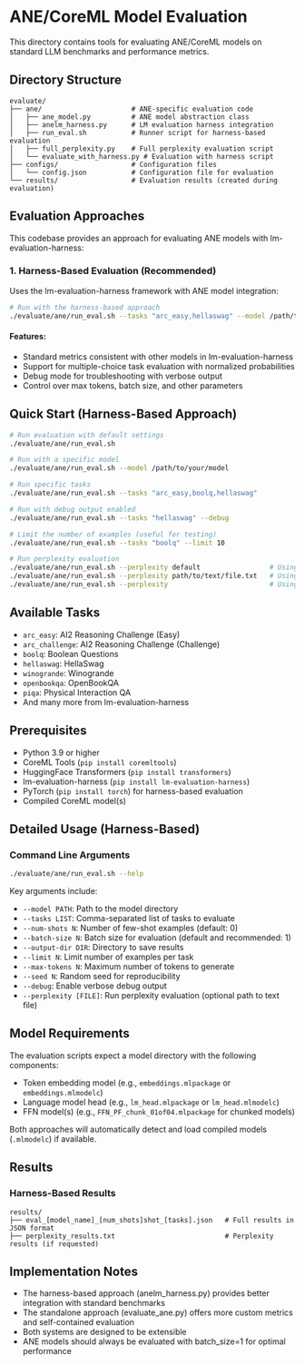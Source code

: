 # ANE/CoreML Model Evaluation

This directory contains tools for evaluating ANE/CoreML models on standard LLM benchmarks and performance metrics.

## Directory Structure

```
evaluate/
├── ane/                      # ANE-specific evaluation code
│   ├── ane_model.py          # ANE model abstraction class
│   ├── anelm_harness.py      # LM evaluation harness integration
│   ├── run_eval.sh           # Runner script for harness-based evaluation
│   ├── full_perplexity.py    # Full perplexity evaluation script
│   └── evaluate_with_harness.py # Evaluation with harness script
├── configs/                  # Configuration files
│   └── config.json           # Configuration file for evaluation
└── results/                  # Evaluation results (created during evaluation)
```

## Evaluation Approaches

This codebase provides an approach for evaluating ANE models with lm-evaluation-harness:

### 1. Harness-Based Evaluation (Recommended)

Uses the lm-evaluation-harness framework with ANE model integration:

```bash
# Run with the harness-based approach
./evaluate/ane/run_eval.sh --tasks "arc_easy,hellaswag" --model /path/to/model
```

#### Features:
- Standard metrics consistent with other models in lm-evaluation-harness
- Support for multiple-choice task evaluation with normalized probabilities
- Debug mode for troubleshooting with verbose output
- Control over max tokens, batch size, and other parameters



## Quick Start (Harness-Based Approach)

```bash
# Run evaluation with default settings
./evaluate/ane/run_eval.sh

# Run with a specific model
./evaluate/ane/run_eval.sh --model /path/to/your/model

# Run specific tasks
./evaluate/ane/run_eval.sh --tasks "arc_easy,boolq,hellaswag"

# Run with debug output enabled
./evaluate/ane/run_eval.sh --tasks "hellaswag" --debug

# Limit the number of examples (useful for testing)
./evaluate/ane/run_eval.sh --tasks "boolq" --limit 10

# Run perplexity evaluation
./evaluate/ane/run_eval.sh --perplexity default                 # Using default sample text
./evaluate/ane/run_eval.sh --perplexity path/to/text/file.txt   # Using custom text file
./evaluate/ane/run_eval.sh --perplexity                         # Using wikitext dataset
```

## Available Tasks

- `arc_easy`: AI2 Reasoning Challenge (Easy)
- `arc_challenge`: AI2 Reasoning Challenge (Challenge)
- `boolq`: Boolean Questions
- `hellaswag`: HellaSwag 
- `winogrande`: Winogrande
- `openbookqa`: OpenBookQA
- `piqa`: Physical Interaction QA
- And many more from lm-evaluation-harness

## Prerequisites

- Python 3.9 or higher
- CoreML Tools (`pip install coremltools`)
- HuggingFace Transformers (`pip install transformers`) 
- lm-evaluation-harness (`pip install lm-evaluation-harness`)
- PyTorch (`pip install torch`) for harness-based evaluation
- Compiled CoreML model(s)

## Detailed Usage (Harness-Based)

### Command Line Arguments

```bash
./evaluate/ane/run_eval.sh --help
```

Key arguments include:

- `--model PATH`: Path to the model directory
- `--tasks LIST`: Comma-separated list of tasks to evaluate
- `--num-shots N`: Number of few-shot examples (default: 0)
- `--batch-size N`: Batch size for evaluation (default and recommended: 1)
- `--output-dir DIR`: Directory to save results
- `--limit N`: Limit number of examples per task
- `--max-tokens N`: Maximum number of tokens to generate
- `--seed N`: Random seed for reproducibility
- `--debug`: Enable verbose debug output
- `--perplexity [FILE]`: Run perplexity evaluation (optional path to text file)



## Model Requirements

The evaluation scripts expect a model directory with the following components:

- Token embedding model (e.g., `embeddings.mlpackage` or `embeddings.mlmodelc`)
- Language model head (e.g., `lm_head.mlpackage` or `lm_head.mlmodelc`)
- FFN model(s) (e.g., `FFN_PF_chunk_01of04.mlpackage` for chunked models)

Both approaches will automatically detect and load compiled models (`.mlmodelc`) if available.

## Results

### Harness-Based Results

```
results/
├── eval_[model_name]_[num_shots]shot_[tasks].json   # Full results in JSON format
├── perplexity_results.txt                           # Perplexity results (if requested)
```



## Implementation Notes

- The harness-based approach (anelm_harness.py) provides better integration with standard benchmarks
- The standalone approach (evaluate_ane.py) offers more custom metrics and self-contained evaluation
- Both systems are designed to be extensible
- ANE models should always be evaluated with batch_size=1 for optimal performance 